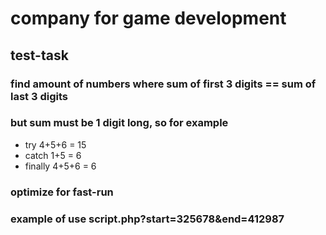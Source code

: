 # company for game development

## test-task

### find amount of numbers where sum of first 3 digits == sum of last 3 digits
### but sum must be 1 digit long, so for example

- try 4+5+6 = 15
- catch 1+5 = 6
- finally 4+5+6 = 6

### optimize for fast-run

### example of use script.php?start=325678&end=412987